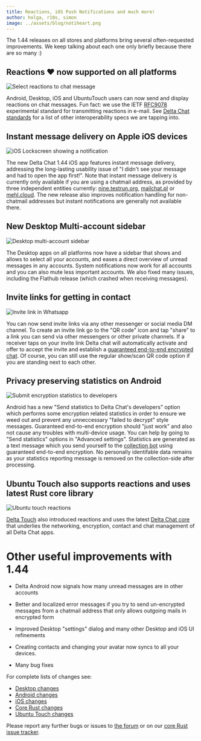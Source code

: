 ```yaml
---
title: Reactions, iOS Push Notifications and much more!
author: holga, r10s, simon
image: ../assets/blog/notiheart.png
---
```


The 1.44 releases on all stores and platforms bring
several often-requested improvements.
We keep talking about each one only briefly because there are so many :) 

## Reactions ❤️  now supported on all platforms 

![Select reactions to chat message](../assets/blog/desktop-reactions.png)

Android, Desktop, iOS and UbuntuTouch users can now send 
and display reactions on chat messages. 
Fun fact: we use the IETF [RFC9078](https://www.ietf.org/rfc/rfc9078.html) 
experimental standard for transmitting reactions in e-mail. 
See [Delta Chat standards](https://github.com/deltachat/deltachat-core-rust/blob/main/standards.md)
for a list of other interoperability specs we are tapping into. 


## Instant message delivery on Apple iOS devices

![iOS Lockscreen showing a notification](../assets/blog/2024-03-you-have-new-messages.jpg)

The new Delta Chat 1.44 iOS app features instant message delivery,
addressing the long-lasting usability issue of 
"I didn't see your message and had to open the app first!".
Note that instant message delivery is currently 
only available if you are using a chatmail address,
as provided by three independent entities currently: 
[nine.testrun.org](https://nine.testrun.org),
[mailchat.pl](https://mailchat.pl) or [mehl.cloud](https://mehl.cloud).
The new release also improves notification handling for non-chatmail addresses
but instant notifications are generally not available there. 


## New Desktop Multi-account sidebar

![Desktop multi-account sidebar](../assets/blog/desktop-sidebar.png)

The Desktop apps on all platforms now have a sidebar
that shows and allows to select all your accounts,
and eases a direct overview of unread messages in any accounts. 
System notifications now work for all accounts and you can also mute less important accounts.
We also fixed many issues, including the Flathub release (which crashed when receiving messages).

## Invite links for getting in contact 

![Invite link in Whatsapp](../assets/blog/desktop-invite-link-show.jpg)

You can now send invite links via any other messenger 
or social media DM channel. 
To create an invite link go to the "QR code" icon 
and tap "share" to a link you can send via other messengers
or other private channels.
If a receiver taps on your invite link Delta chat will automatically activate
and offer to accept the invite and establish 
a [guaranteed end-to-end encrypted chat](https://delta.chat/en/2023-11-23-jumbo-42). 
Of course, you can still use the regular show/scan QR code option
if you are standing next to each other. 

## Privacy preserving statistics on Android 

![Submit encryption statistics to developers](../assets/blog/self-reporting-statistics.jpg)

Android has a new "Send statistics to Delta Chat's developers" option
which performs some encryption related statistics in order to ensure
we weed out and prevent any unneccessary "failed to decrypt" style messages. 
Guaranteed end-to-end encryption should "just work" 
and also not cause any troubles with multi-device usage. 
You can help by going to "Send statistics" options in "Advanced settings". 
Statistics are generated as a text message which you send yourself 
to the [collection bot](https://github.com/deltachat/self_reporting_bot/blob/main/self_reporting_bot.py) using guaranteed end-to-end encryption. 
No personally identifable data remains as your statistics reporting message 
is removed on the collection-side after processing. 

## Ubuntu Touch also supports reactions and uses latest Rust core library

![Ubuntu touch reactions](../assets/blog/2024-03-11-deltatouch-reactions.png)

[Delta Touch](https://delta.chat/en/2023-07-02-deltatouch) also introduced 
reactions and uses the latest [Delta Chat core](https://github.com/deltachat/deltachat-core-rust/) that underlies the networking, encryption, contact and chat management 
of all Delta Chat apps. 

# Other useful improvements with 1.44 
 
- Delta Android now signals how many unread messages are in other accounts 

- Better and localized error messages if you try to send un-encrypted
  messages from a chatmail address that only allows outgoing mails in
  encrypted form

- Improved Desktop "settings" dialog and many other Desktop and iOS UI refinements 

- Creating contacts and changing your avatar now syncs to all your devices. 

- Many bug fixes 

For complete lists of changes see: 

- [Desktop changes](https://github.com/deltachat/deltachat-desktop/blob/master/CHANGELOG.md) 
- [Android changes](https://github.com/deltachat/deltachat-android/blob/master/CHANGELOG.md) 
- [iOS changes](https://github.com/deltachat/deltachat-ios/blob/master/CHANGELOG.md) 
- [Core Rust changes](https://github.com/deltachat/deltachat-core-rust/blob/main/CHANGELOG.md) 
- [Ubuntu Touch changes](https://codeberg.org/lk108/deltatouch/src/branch/main/CHANGELOG)

Please report any further bugs or issues to [the forum](https://support.delta.chat) 
or on our [core Rust issue tracker](https://github.com/deltachat/deltachat-core-rust/issues).
